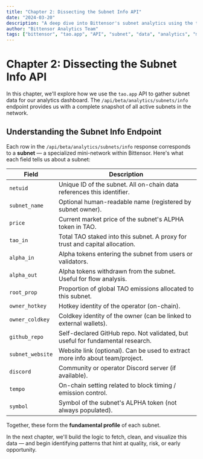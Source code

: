 ```yaml
---
title: "Chapter 2: Dissecting the Subnet Info API"
date: "2024-03-20"
description: "A deep dive into Bittensor's subnet analytics using the tao.app API. Learn how to access and interpret subnet data through the /api/beta/analytics/subnets/info endpoint, from validator counts to emission rates, and understand what these metrics mean for network health."
author: "Bittensor Analytics Team"
tags: ["bittensor", "tao.app", "API", "subnet", "data", "analytics", "metrics", "network health", "validators", "emission"]
---
```


# Chapter 2: Dissecting the Subnet Info API

In this chapter, we'll explore how we use the `tao.app` API to gather subnet data for our analytics dashboard. The `/api/beta/analytics/subnets/info` endpoint provides us with a complete snapshot of all active subnets in the network.

## Understanding the Subnet Info Endpoint

Each row in the `/api/beta/analytics/subnets/info` response corresponds to a **subnet** — a specialized mini-network within Bittensor. Here's what each field tells us about a subnet:

| Field              | Description |
|--------------------|-------------|
| `netuid`           | Unique ID of the subnet. All on-chain data references this identifier. |
| `subnet_name`      | Optional human-readable name (registered by subnet owner). |
| `price`            | Current market price of the subnet's ALPHA token in TAO. |
| `tao_in`           | Total TAO staked into this subnet. A proxy for trust and capital allocation. |
| `alpha_in`         | Alpha tokens entering the subnet from users or validators. |
| `alpha_out`        | Alpha tokens withdrawn from the subnet. Useful for flow analysis. |
| `root_prop`        | Proportion of global TAO emissions allocated to this subnet. |
| `owner_hotkey`     | Hotkey identity of the operator (on-chain). |
| `owner_coldkey`    | Coldkey identity of the owner (can be linked to external wallets). |
| `github_repo`      | Self-declared GitHub repo. Not validated, but useful for fundamental research. |
| `subnet_website`   | Website link (optional). Can be used to extract more info about team/project. |
| `discord`          | Community or operator Discord server (if available). |
| `tempo`            | On-chain setting related to block timing / emission control. |
| `symbol`           | Symbol of the subnet's ALPHA token (not always populated). |

Together, these form the **fundamental profile** of each subnet.

In the next chapter, we'll build the logic to fetch, clean, and visualize this data — and begin identifying patterns that hint at quality, risk, or early opportunity.
